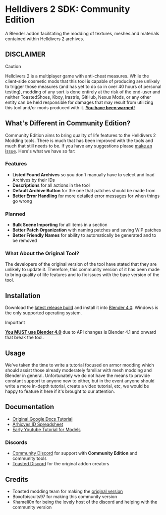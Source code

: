 # Helldivers 2 SDK: Community Edition
A Blender addon facilitating the modding of textures, meshes and materials contained within Helldivers 2 archives.

## DISCLAIMER
> [!CAUTION]
> Helldivers 2 is a multiplayer game with anti-cheat measures. While the client-side cosmetic mods that this tool is capable of producing are unlikely to trigger those measures (and has yet to do so in over 40 hours of personal testing), modding of any sort is done entirely at the risk of the end-user and neither ToastedShoes, Kboy, Irastris, GitHub, Nexus Mods, or any other entity can be held responsible for damages that may result from utilizing this tool and/or mods produced with it. <ins>**You have been warned!**</ins>

## What's Different in Community Edition?
Community Edition aims to bring quality of life features to the Helldivers 2 Modding tools. There is much that has been improved with the tools and much that still needs to be. If you have any suggestions please [make an issue](https://github.com/Boxofbiscuits97/HD2SDK-CommunityEdition/issues). Here's what we have so far:

### Features
- **Listed Found Archives** so you don't manually have to select and load Archives by their IDs
- **Descriptions** for all actions in the tool
- **Default Archive Button** for the one that patches should be made from
- **Better Error Handling** for more detailed error messages for when things go wrong

### Planned
- **Bulk Scene Importing** for all items in a section
- **Better Patch Organization** with naming patches and saving WIP patches 
- **Better Friendly Names** for ability to automatically be generated and to be removed

### What About the Original Tool?
The developers of the original version of the tool have stated that they are unlikely to update it. Therefore, this community version of it has been made to bring quality of life features and to fix issues with the base version of the tool.

## Installation
Download the [latest release build](https://github.com/Boxofbiscuits97/HD2SDK-CommunityEdition/releases) and install it into [Blender 4.0](https://www.blender.org/download/previous-versions/). Windows is the only supported operating system.
> [!IMPORTANT]
> <ins>**You MUST use Blender 4.0**</ins> due to API changes is Blender 4.1 and onward that break the tool.

## Usage
We've taken the time to write a tutorial focused on armor modding which should assist those already moderately familiar with mesh modding and Blender in general. Unfortunately we do not have the means to provide constant support to anyone new to either, but in the event anyone should write a more in-depth tutorial, create a video tutorial, etc, we would be happy to feature it here if it's brought to our attention.

## Documentation
- [Original Google Docs Tutorial](https://docs.google.com/document/d/1SF7iEekmxoDdf0EsJu1ww9u2Cr8vzHyn2ycZS7JlWl0)
- [Arhicves ID Spreadsheet](https://docs.google.com/spreadsheets/d/1oQys_OI5DWou4GeRE3mW56j7BIi4M7KftBIPAl1ULFw)
- [Early Youtube Tutorial for Models](https://youtu.be/jdz-JeLvCY4)

### Discords
- [Community Discord](https://discord.gg/Nzdc7z8Awr) for support with **Community Edition** and community tools
- [Toasted Discord](https://discord.gg/ftSZppf) for the original addon creators



## Credits
- Toasted modding team for making the [original version](https://github.com/kboykboy2/io_scene_helldivers2)
- Boxofbiscuits97 for making this community version
- Khameli0n for being the lovely host of the discord and helping with the community version